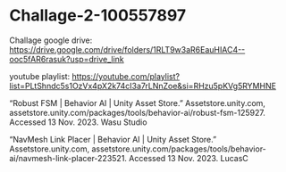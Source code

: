 # Challage-2-100557897

Challage google drive: https://drive.google.com/drive/folders/1RLT9w3aR6EauHIAC4--ooc5fAR6rasuk?usp=drive_link

youtube playlist: https://youtube.com/playlist?list=PLtShndc5s1OzVx4pX2k74cI3a7rLNnZoe&si=RHzu5pKVg5RYMHNE


“Robust FSM | Behavior AI | Unity Asset Store.” Assetstore.unity.com, assetstore.unity.com/packages/tools/behavior-ai/robust-fsm-125927. Accessed 13 Nov. 2023.
Wasu Studio

‌“NavMesh Link Placer | Behavior AI | Unity Asset Store.” Assetstore.unity.com, assetstore.unity.com/packages/tools/behavior-ai/navmesh-link-placer-223521. Accessed 13 Nov. 2023.
LucasC
‌
